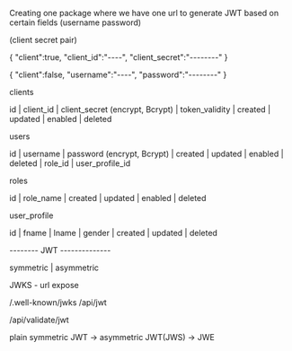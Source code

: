 Creating one package where we have one url to generate JWT based on certain fields (username password)

(client secret pair) 

{
	"client":true,
	"client_id":"----",
	"client_secret":"--------"
}


{
	"client":false,
	"username":"----",
	"password":"--------"
}


clients

id  |  client_id   |    client_secret (encrypt, Bcrypt)   |    token_validity    | created | updated |  enabled | deleted


users

id  |  username   |    password (encrypt, Bcrypt)  | created | updated |  enabled | deleted | role_id |  user_profile_id


roles

id | role_name | created | updated | enabled | deleted 


user_profile

id | fname | lname | gender | created | updated | deleted


-------- JWT --------------

symmetric | asymmetric

JWKS - url expose

/.well-known/jwks
/api/jwt

/api/validate/jwt

plain symmetric JWT -> asymmetric JWT(JWS) ->  JWE

